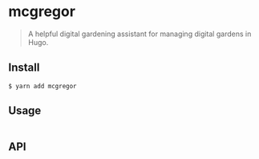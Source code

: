 # mcgregor

> A helpful digital gardening assistant for managing digital gardens in Hugo.


## Install

```
$ yarn add mcgregor
```


## Usage

```js

```


## API

